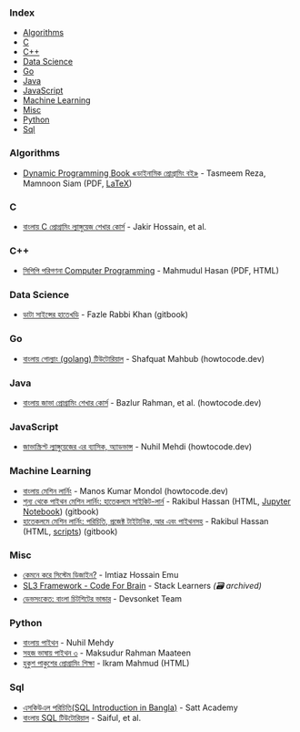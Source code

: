 ### Index

* [Algorithms](#algorithms)
* [C](#c)
* [C++](#cpp)
* [Data Science](#data-science)
* [Go](#go)
* [Java](#java)
* [JavaScript](#javascript)
* [Machine Learning](#machine-learning)
* [Misc](#misc)
* [Python](#python)
* [Sql](#sql)


### Algorithms

* [Dynamic Programming Book «ডাইনামিক প্রোগ্রামিং বই»](https://dp-bn.github.io) - Tasmeem Reza, Mamnoon Siam (PDF, [LaTeX](https://github.com/Bruteforceman/dynamic-progamming-book))


### C

* [বাংলায় C প্রোগ্রামিং ল্যাঙ্গুয়েজ শেখার কোর্স](https://c.howtocode.dev) - Jakir Hossain, et al.


### <a id="cpp"></a>C++

* [সিপিপি পরিগণনা Computer Programming](https://www.academia.edu/16658418/c_programming_bangla_book) - Mahmudul Hasan (PDF, HTML)


### Data Science

* [ডাটা সাইন্সের হাতেখড়ি](https://datasinsightsbd.gitbook.io) - Fazle Rabbi Khan (gitbook)


### Go

* [বাংলায় গোল্যাং (golang) টিউটোরিয়াল](https://golang.howtocode.dev) - Shafquat Mahbub (howtocode.dev)


### Java

* [বাংলায় জাভা প্রোগ্রামিং শেখার কোর্স](http://java.howtocode.dev) - Bazlur Rahman, et al. (howtocode.dev)


### JavaScript

* [জাভাস্ক্রিপ্ট ল্যাঙ্গুয়েজের এর ব্যাসিক, অ্যাডভান্স](https://js.howtocode.dev) - Nuhil Mehdi (howtocode.dev)


### Machine Learning

* [বাংলায় মেশিন লার্নিং](https://ml.howtocode.dev) - Manos Kumar Mondol (howtocode.dev)
* [শূন্য থেকে পাইথন মেশিন লার্নিং: হাতেকলমে সাইকিট-লার্ন](https://raqueeb.gitbook.io/scikit-learn/) - Rakibul Hassan (HTML, [Jupyter Notebook](https://github.com/raqueeb/ml-python)) (gitbook)
* [হাতেকলমে মেশিন লার্নিং: পরিচিতি, প্রজেক্ট টাইটানিক, আর এবং পাইথনসহ](https://rakibul-hassan.gitbook.io/mlbook-titanic/) - Rakibul Hassan (HTML, [scripts](https://github.com/raqueeb/mltraining)) (gitbook)


### Misc

* [কেমনে করে সিস্টেম ডিজাইন?](https://imtiaz-hossain-emu.gitbook.io/system-design/) - Imtiaz Hossain Emu
* [SL3 Framework - Code For Brain](https://web.archive.org/web/20201024204437/https://sl3.app) - Stack Learners *(:card_file_box: archived)*
* [ডেভসংকেত: বাংলা চিটশিটের ভান্ডার](https://devsonket.com) - Devsonket Team


### Python

* [বাংলায় পাইথন](https://python.howtocode.dev) - Nuhil Mehdy
* [সহজ ভাষায় পাইথন ৩](https://python.maateen.me) - Maksudur Rahman Maateen
* [হুকুশ পাকুশের প্রোগ্রামিং শিক্ষা](https://hukush-pakush.com) - Ikram Mahmud (HTML)


### Sql

* [এসকিউএল পরিচিতি(SQL Introduction in Bangla)](https://www.sattacademy.com/sql/sql-intro.php) - Satt Academy
* [বাংলায় SQL টিউটোরিয়াল](https://sql.howtocode.dev) - Saiful, et al.


